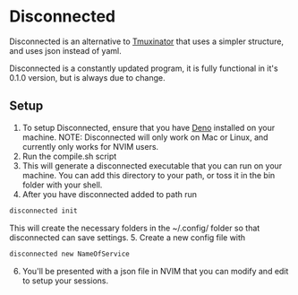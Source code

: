 # Disconnected
Disconnected is an alternative to [Tmuxinator](https://github.com/tmuxinator/tmuxinator) that uses a simpler structure, and uses json instead of yaml. 

Disconnected is a constantly updated program, it is fully functional in it's 0.1.0 version, but is always due to change.

## Setup
1. To setup Disconnected, ensure that you have [Deno](https://deno.land/manual@v1.31.1/getting_started/installation) installed on your machine.
NOTE: Disconnected will only work on Mac or Linux, and currently only works for NVIM users.
2. Run the compile.sh script
3. This will generate a disconnected executable that you can run on your machine. You can add this directory to your path, or toss it in the bin folder with your shell.
4. After you have disconnected added to path run
```bash
disconnected init
```
This will create the necessary folders in the ~/.config/ folder so that disconnected can save settings.
5. Create a new config file with 
```bash
disconnected new NameOfService
```
6. You'll be presented with a json file in NVIM that you can modify and edit to setup your sessions.
